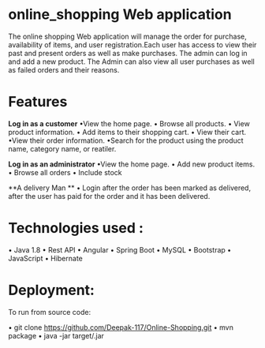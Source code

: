 # online_shopping Web application 
The online shopping Web application will manage the order for purchase, availability of items, and user registration.Each user has access to view their past and present orders as well as make purchases.  The admin can log in and add a new product. The Admin can also view all user purchases as well as failed orders and their reasons.

# Features
**Log in as a customer**
•View the home page.
• Browse all products. 
• View product information. 
• Add items to their shopping cart. 
• View their cart.
•View their order information.
•Search for the product using the product name, category name, or reatiler.

**Log in as an administrator** 
•View the home page. 
• Add new product items. 
• Browse all orders 
• Include stock

**A delivery Man ** 
• Login after the order has been marked as delivered, after the user has paid for the order and it has been delivered.

# Technologies used :

•	Java 1.8 
•	Rest API
•	Angular 
•	Spring Boot
•	MySQL 
•	Bootstrap
•	JavaScript
•	Hibernate

# Deployment:

To run from source code:

•	git clone https://github.com/Deepak-117/Online-Shopping.git 
•	mvn package
•	java -jar target/<jarfilename>.jar
